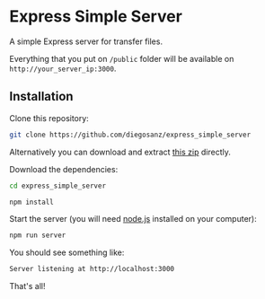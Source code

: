 # Express Simple Server

A simple Express server for transfer files.

Everything that you put on `/public` folder will be available on `http://your_server_ip:3000`.

## Installation

Clone this repository:

``` bash
git clone https://github.com/diegosanz/express_simple_server 
```

⁠⁠⁠Alternatively you can download and extract [this zip](https://github.com/diegosanz/express_simple_server/archive/master.zip) directly.

Download the dependencies:

``` bash
cd express_simple_server

npm install
```

Start the server (you will need [node.js](https://nodejs.org) installed on your computer):

``` bash
npm run server
```

You should see something like:

``` bash
Server listening at http://localhost:3000
```

That's all!
